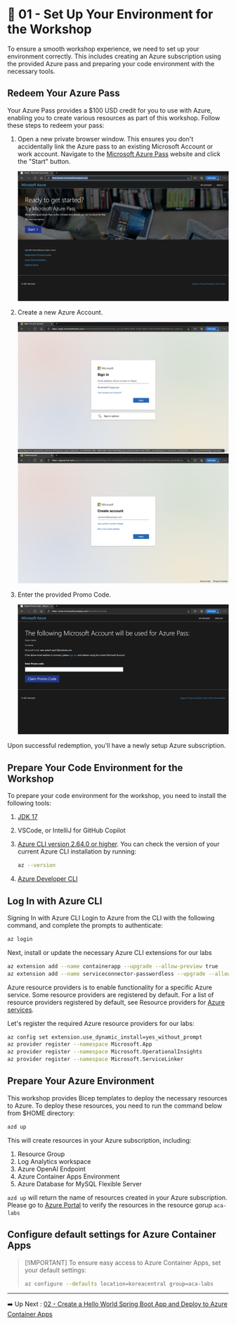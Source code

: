 # :rocket: 01 - Set Up Your Environment for the Workshop

To ensure a smooth workshop experience, we need to set up your environment correctly. This includes creating an Azure
subscription using the provided Azure pass and preparing your code environment with the necessary tools.

## Redeem Your Azure Pass

Your Azure Pass provides a $100 USD credit for you to use with Azure, enabling you to create various resources as part
of this workshop. Follow these steps to redeem your pass:  


1. Open a new private browser window. This ensures you don't accidentally link the Azure pass to an existing Microsoft Account or work account. Navigate to the [Microsoft Azure Pass](https://www.microsoftazurepass.com/) website and click the "Start" button.

   ![Azure Pass](images/image01.png "Azure Pass")

2. Create a new Azure Account.

   ![Azure Pass](images/image02.png "Azure Pass")
   ![Azure Pass](images/image03.png "Azure Pass")

3. Enter the provided Promo Code.

   ![Azure Pass](images/image04.png "Azure Pass")

Upon successful redemption, you'll have a newly setup Azure subscription.

## Prepare Your Code Environment for the Workshop

To prepare your code environment for the workshop, you need to install the following tools:

1. [JDK 17](https://docs.microsoft.com/java/openjdk/download?WT.mc_id=azurespringcloud-github-judubois#openjdk-17)
2. VSCode, or IntelliJ for GitHub Copilot
3. [Azure CLI version 2.64.0 or higher](https://docs.microsoft.com/cli/azure/install-azure-cli?view=azure-cli-latest).
   You can check the version of your current Azure CLI installation by running:

    ```bash
    az --version
    ```

4. [Azure Developer CLI](https://learn.microsoft.com/en-us/azure/developer/azure-developer-cli/install-azd?tabs=winget-windows%2Cbrew-mac%2Cscript-linux&pivots=os-windows)

## Log In with Azure CLI

Signing In with Azure CLI Login to Azure from the CLI with the following command, and complete the prompts to
authenticate:

```bash
az login
```

Next, install or update the necessary Azure CLI extensions for our labs

```bash
az extension add --name containerapp --upgrade --allow-preview true
az extension add --name serviceconnector-passwordless --upgrade --allow-preview true
```

Azure resource providers is to enable functionality for a specific Azure service. Some resource providers are
registered by default. For a list of resource providers registered by default, see Resource providers
for [Azure services](https://learn.microsoft.com/en-us/azure/azure-resource-manager/management/azure-services-resource-providers).

Let's register the required Azure resource providers for our labs:

```bash
az config set extension.use_dynamic_install=yes_without_prompt
az provider register --namespace Microsoft.App
az provider register --namespace Microsoft.OperationalInsights
az provider register --namespace Microsoft.ServiceLinker
```

## Prepare Your Azure Environment

This workshop provides Bicep templates to deploy the necessary resources to Azure. To deploy these resources, you need to run the command below from $HOME directory:

```bash
azd up
```

This will create resources in your Azure subscription, including:
1. Resource Group
2. Log Analytics workspace
3. Azure OpenAI Endpoint
4. Azure Container Apps Environment
5. Azure Database for MySQL Flexible Server

`azd up` will return the name of resources created in your Azure subscription. Please go to [Azure Portal](https://portal.azure.com) to verify the resources in the resource gorup `aca-labs`

## Configure default settings for Azure Container Apps

> [!IMPORTANT] To ensure easy access to Azure Container Apps, set your default settings:
> ```bash
> az configure --defaults location=koreacentral group=aca-labs
> ```

---

➡️
Up Next : [02 - Create a Hello World Spring Boot App and Deploy to Azure Container Apps](../02-deploy-helloworld/README.md)